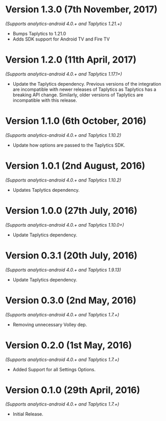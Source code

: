 Version 1.3.0 (7th November, 2017)
==================================
*(Supports analytics-android 4.0.+ and Taplytics 1.21.+)*

  * Bumps Taplytics to 1.21.0
  * Adds SDK support for Android TV and Fire TV

Version 1.2.0 (11th April, 2017)
=================================
*(Supports analytics-android 4.0.+ and Taplytics 1.17.1+)*

  * Update the Taplytics dependency. Previous versions of the integration are incompatible with newer releases of Taplytics as Taplytics has a breaking API change. Similarly, older versions of Taplytics are incompatible with this release.


Version 1.1.0 (6th October, 2016)
=================================
*(Supports analytics-android 4.0.+ and Taplytics 1.10.2)*

  * Update how options are passed to the Taplytics SDK.

Version 1.0.1 (2nd August, 2016)
==================================
*(Supports analytics-android 4.0.+ and Taplytics 1.10.2)*

  * Updates Taplytics dependency.

Version 1.0.0 (27th July, 2016)
===================================
*(Supports analytics-android 4.0.+ and Taplytics 1.10.0+)*

  * Update Taplytics dependency.

Version 0.3.1 (20th July, 2016)
===================================
*(Supports analytics-android 4.0.+ and Taplytics 1.9.13)*

  * Update Taplytics dependency.

Version 0.3.0 (2nd May, 2016)
===================================
*(Supports analytics-android 4.0.+ and Taplytics 1.7.+)*

  * Removing unnecessary Volley dep.

Version 0.2.0 (1st May, 2016)
===================================
*(Supports analytics-android 4.0.+ and Taplytics 1.7.+)*

  * Added Support for all Settings Options.

Version 0.1.0 (29th April, 2016)
===================================
*(Supports analytics-android 4.0.+ and Taplytics 1.7.+)*

  * Initial Release.
